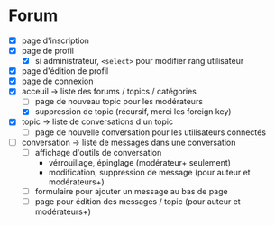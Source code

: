 # Forum

- [x] page d'inscription
- [x] page de profil
	- [x] si administrateur, `<select>` pour modifier rang utilisateur
- [x] page d'édition de profil
- [x] page de connexion
- [x] acceuil -> liste des forums / topics / catégories
    - [ ] page de nouveau topic pour les modérateurs
    - [x] suppression de topic (récursif, merci les foreign key)
- [x] topic -> liste de conversations d'un topic
    - [ ] page de nouvelle conversation pour les utilisateurs connectés
- [ ] conversation -> liste de messages dans une conversation
	- [ ] affichage d'outils de conversation
		- vérrouillage, épinglage (modérateur+ seulement)
		- modification, suppression de message (pour auteur et modérateurs+)
    - [ ] formulaire pour ajouter un message au bas de page
    - [ ] page pour édition des messages / topic (pour auteur et modérateurs+)